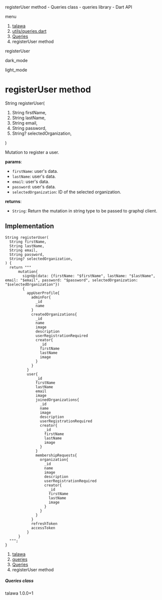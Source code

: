 




registerUser method - Queries class - queries library - Dart API







menu

1. [talawa](../../index.html)
2. [utils/queries.dart](../../utils_queries/utils_queries-library.html)
3. [Queries](../../utils_queries/Queries-class.html)
4. registerUser method

registerUser


dark\_mode

light\_mode




# registerUser method


String
registerUser(

1. String firstName,
2. String lastName,
3. String email,
4. String password,
5. String? selectedOrganization,

)

Mutation to register a user.

**params**:

* `firstName`: user's data.
* `lastName`: user's data.
* `email`: user's data.
* `password`: user's data.
* `selectedOrganization`: ID of the selected organization.

**returns**:

* `String`: Return the mutation in string type to be passed to graphql client.

## Implementation

```
String registerUser(
  String firstName,
  String lastName,
  String email,
  String password,
  String? selectedOrganization,
) {
  return """
      mutation{
        signUp(data: {firstName: "$firstName", lastName: "$lastName", email: "$email", password: "$password", selectedOrganization: "$selectedOrganization"})
        {
          appUserProfile{
            adminFor{
              _id
              name
            }
            createdOrganizations{
              _id
              name
              image
              description
              userRegistrationRequired
              creator{
                _id
                firstName
                lastName
                image
              }
            }
          }
          user{
              _id
              firstName
              lastName
              email
              image
              joinedOrganizations{
                _id
                name
                image
                description
                userRegistrationRequired
                creator{
                  _id
                  firstName
                  lastName
                  image
                }
              }
              membershipRequests{
                organization{
                  _id
                  name
                  image
                  description
                  userRegistrationRequired
                  creator{
                    _id
                    firstName
                    lastName
                    image
                  }
                }
              }
            }
            refreshToken
            accessToken
          }
      }
  """;
}
```

 


1. [talawa](../../index.html)
2. [queries](../../utils_queries/utils_queries-library.html)
3. [Queries](../../utils_queries/Queries-class.html)
4. registerUser method

##### Queries class





talawa
1.0.0+1






